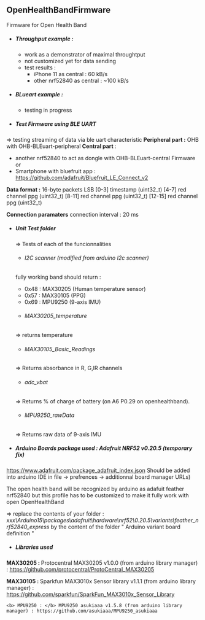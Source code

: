 ## OpenHealthBandFirmware
Firmware for Open Health Band
- ##### Throughput example :
  * work as a demonstrator of maximal throughtput
  * not customized yet for data sending
  * test results :
      - iPhone 11 as central  : 60 kB/s
      - other nrf52840 as central : ~100 kB/s
- ##### BLueart example :
  * testing in progress

- ##### Test Firmware using BLE UART
=> testing streaming of data via ble uart characteristic
<b> Peripheral part :</b> OHB with OHB-BLEuart-peripheral
<b> Central part </b> :
  - another nrf52840 to act as dongle with OHB-BLEuart-central Firmware
  or
  - Smartphone with bluefruit app : https://github.com/adafruit/Bluefruit_LE_Connect_v2

<b>Data format :</b>
  16-byte packets LSB
  [0-3] timestamp (uint32_t)
  [4-7] red channel ppg (uint32_t)
  [8-11] red channel ppg (uint32_t)
  [12-15] red channel ppg (uint32_t)

<b>Connection paramaters</b>
connection interval : 20 ms

- ##### Unit Test folder
  => Tests of each of the funcionnalities
  * ###### I2C scanner (modified from arduino I2c scanner)
  fully working band should return :
   -  0x48 : MAX30205 (Human temperature sensor)
   -  0x57 : MAX30105 (PPG)
   -  0x69 : MPU9250 (9-axis IMU)

  * ###### MAX30205_temperature
  => returns temperature

  * ###### MAX30105_Basic_Readings
  => Returns absorbance in R, G,IR channels

  * ###### adc_vbat
  => Returns % of charge of battery (on A6 P0.29 on openhealthband).

  * ###### MPU9250_rawData
  => Returns raw data of 9-axis IMU

- ##### Arduino Boards package used : Adafruit NRF52 v0.20.5 (temporary fix)
https://www.adafruit.com/package_adafruit_index.json Should be added into arduino IDE in file -> prefrences -> additionnal board manager URLs)

  The open health band will be recognized by arduino as adafuit feather nrf52840
but this profile has to be customized to make it fully work with open OpenHealthBand

  => replace the contents of your folder :<i> xxx\Arduino15\packages\adafruit\hardware\nrf52\0.20.5\variants\feather_nrf52840_express</i>  by the content of the folder " Arduino variant board definition "



- ##### Libraries used
<b> MAX30205 : </b> Protocentral MAX30205 v1.0.0 (from arduino library manager) : https://github.com/protocentral/ProtoCentral_MAX30205

  <b> MAX30105 : </b> Sparkfun MAX3010x Sensor library v1.1.1 (from arduino library manager) : https://github.com/sparkfun/SparkFun_MAX3010x_Sensor_Library

    <b> MPU9250 : </b> MPU9250 asukiaaa v1.5.8 (from arduino library manager) : https://github.com/asukiaaa/MPU9250_asukiaaa
